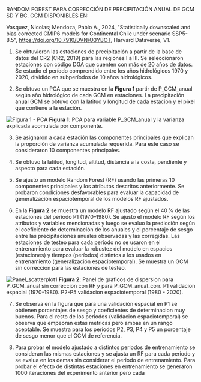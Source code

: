 
RANDOM FOREST PARA CORRECCIÓN DE PRECIPITACIÓN ANUAL DE GCM SD Y BC. GCM DISPONIBLES EN:

Vasquez, Nicolas; Mendoza, Pablo A., 2024, "Statistically downscaled and bias corrected CMIP6 models for Continental Chile under scenario SSP5-8.5", https://doi.org/10.7910/DVN/O3YBOT, Harvard Dataverse, V1.

1. Se obtuvieron las estaciones de precipitación a partir de la base de datos del CR2 (CR2, 2019) para las regiones I a III. Se seleccionaron estaciones con código DGA que cuenten con más de 20 años de datos.
Se estudio el período comprendido entre los años hidrológicos 1970 y 2020, dividido en subperíodos de 10 años hidrológicos.

2. Se obtuvo un PCA que se muestra en la **Figura 1** partir de P_GCM_anual según año hidrológico de cada GCM en estaciones. La precipitación anual GCM se obtuvo con la latitud y longitud de cada estacion y el pixel que contiene a la estación.

![Figura 1 - PCA](https://raw.githubusercontent.com/FelipeRivas5492/RF_corrPP/main/PCA.png)
**Figura 1**: PCA para variable P_GCM_anual y la varianza explicada acomulada por componente.

3. Se asignaron a cada estación las componentes principales que explican la proporción de varianza acumulada requerida. Para este caso se consideraron 10 componentes principales.
  
4. Se obtuvo la latitud, longitud, altitud, distancia a la costa, pendiente y aspecto para cada estación.

5. Se ajusto un modelo Random Forest (RF) usando las primeras 10 componentes principales y los atributos descritos anteriormente. Se probaron condiciones desfavorables para evaluar la capacidad de generalización espaciotemporal de los modelos RF ajustados.

6. En la **Figura 2** se muestra un modelo RF ajustado según el 40 % de las estaciones del período P1 (1970–1980). Se ajusto el modelo RF según los atributos y variables mencionadas y luego se evaluo la predicción según el coeficiente de determinación de los anuales y el porcentaje de sesgo entre las precipitaciones anuales observadas y las corregidas. Las estaciones de testeo para cada período no se usaron en el entrenamiento para evaluar la robustez del modelo en espacios (estaciones) y tiempos (períodos) distintos a los usados en entrenamiento (generalización espaciotemporal). Se muestra un GCM sin corrección para las estaciones de testeo.

![Panel_scatterplot1 ](https://raw.githubusercontent.com/FelipeRivas5492/RF_corrPP/main/PANEL_SCATTERPLOT1.png)
**Figura 2**: Panel de graficos de dispersion para P_GCM_anual sin correccion con RF y para P_GCM_anual_corr. P1 validacion espacial (1970-1980). P2-P5 validacion espaciotemporal (1980 - 2020). 


7. Se observa en la figura que para una validación espacial en P1 se obtienen porcentajes de sesgo y coeficientes de determinacion muy buenos. Para el resto de los periodos (validacion espaciotemporal) se observa que empeoran estas metricas pero ambas en un rango aceptable. Se muestra para los periodos P2, P3, P4 y P5 un porcentaje de sesgo menor que el GCM de referencia.

8. Para probar el modelo ajustado a distintos periodos de entrenamiento se consideran las mismas estaciones y se ajusta un RF para cada periodo y se evalua en los demas sin considerar el periodo de entrenamiento. Para probar el efecto de distintas estaciones en entrenamiento se generaron 1000 iteraciones del experimento anterior pero cada 






